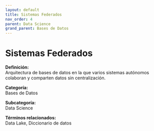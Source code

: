 ```yaml
---
layout: default
title: Sistemas Federados
nav_order: 4
parent: Data Science
grand_parent: Bases de Datos
---
```


# Sistemas Federados

**Definición:**  
Arquitectura de bases de datos en la que varios sistemas autónomos colaboran y comparten datos sin centralización.

**Categoría:**  
Bases de Datos  

**Subcategoría:**  
Data Science

**Términos relacionados:**  
Data Lake, Diccionario de datos
